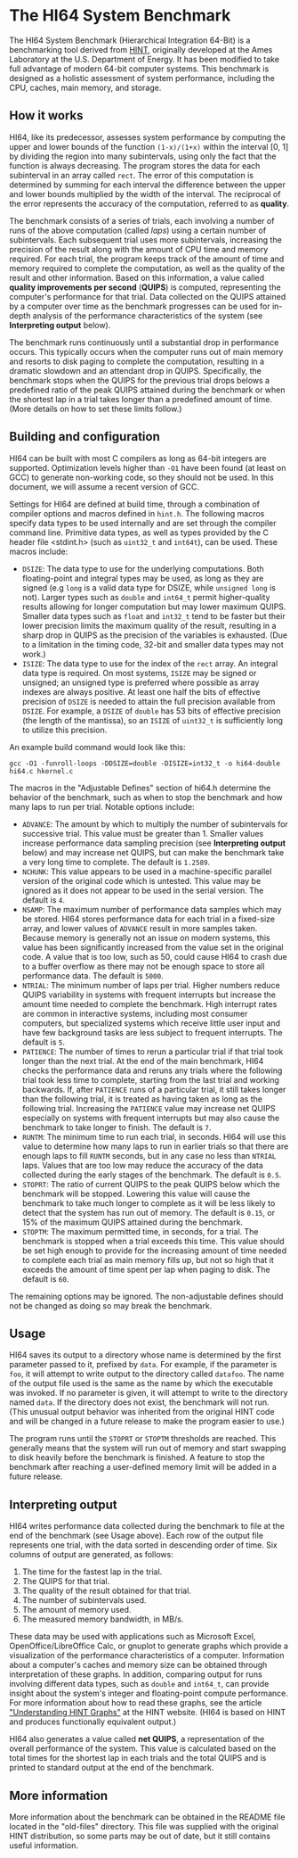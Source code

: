 # The HI64 System Benchmark

The HI64 System Benchmark (Hierarchical Integration 64-Bit) is a benchmarking
tool derived from [HINT][1], originally developed at the Ames Laboratory at the
U.S. Department of Energy. It has been modified to take full advantage of modern
64-bit computer systems. This benchmark is designed as a holistic assessment of
system performance, including the CPU, caches, main memory, and storage.

## How it works

HI64, like its predecessor, assesses system performance by computing the upper
and lower bounds of the function `(1-x)/(1+x)` within the interval [0, 1] by
dividing the region into many subintervals, using only the fact that the
function is always decreasing. The program stores the data for each subinterval
in an array called `rect`. The error of this computation is determined by
summing for each interval the difference between the upper and lower bounds
multiplied by the width of the interval. The reciprocal of the error represents
the accuracy of the computation, referred to as **quality**.

The benchmark consists of a series of trials, each involving a number of runs of
the above computation (called *laps*) using a certain number of subintervals.
Each subsequent trial uses more subintervals, increasing the precision of the
result along with the amount of CPU time and memory required. For each trial,
the program keeps track of the amount of time and memory required to complete
the computation, as well as the quality of the result and other information.
Based on this information, a value called **quality improvements per second**
(**QUIPS**) is computed, representing the computer's performance for that trial.
Data collected on the QUIPS attained by a computer over time as the benchmark
progresses can be used for in-depth analysis of the performance characteristics
of the system (see **Interpreting output** below).

The benchmark runs continuously until a substantial drop in performance occurs.
This typically occurs when the computer runs out of main memory and resorts to
disk paging to complete the computation, resulting in a dramatic slowdown and an
attendant drop in QUIPS. Specifically, the benchmark stops when the QUIPS for
the previous trial drops belows a predefined ratio of the peak QUIPS attained
during the benchmark or when the shortest lap in a trial takes longer than a
predefined amount of time. (More details on how to set these limits follow.)

## Building and configuration

HI64 can be built with most C compilers as long as 64-bit integers are
supported. Optimization levels higher than `-O1` have been found (at least on
GCC) to generate non-working code, so they should not be used. In this document,
we will assume a recent version of GCC.

Settings for HI64 are defined at build time, through a combination of compiler
options and macros defined in `hint.h`. The following macros specify data types
to be used internally and are set through the compiler command line. Primitive
data types, as well as types provided by the C header file <stdint.h> (such as
`uint32_t` and `int64t`), can be used. These macros include:

 - `DSIZE`: The data type to use for the underlying computations. Both
   floating-point and integral types may be used, as long as they are signed
   (e.g `long` is a valid data type for DSIZE, while `unsigned long` is not).
   Larger types such as `double` and `int64_t` permit higher-quality results
   allowing for longer computation but may lower maximum QUIPS. Smaller data
   types such as `float` and `int32_t` tend to be faster but their lower
   precision limits the maximum quality of the result, resulting in a sharp drop
   in QUIPS as the precision of the variables is exhausted. (Due to a limitation
   in the timing code, 32-bit and smaller data types may not work.)
 - `ISIZE`: The data type to use for the index of the `rect` array. An integral
   data type is required. On most systems, `ISIZE` may be signed or unsigned;
   an unsigned type is preferred where possible as array indexes are always
   positive. At least one half the bits of effective precision of `DSIZE` is
   needed to attain the full precision available from `DSIZE`. For example, a
   `DSIZE` of `double` has 53 bits of effective precision (the length of the
   mantissa), so an `ISIZE` of `uint32_t` is sufficiently long to utilize this
   precision.

An example build command would look like this:

    gcc -O1 -funroll-loops -DDSIZE=double -DISIZE=int32_t -o hi64-double hi64.c hkernel.c

The macros in the "Adjustable Defines" section of hi64.h determine the behavior
of the benchmark, such as when to stop the benchmark and how many laps to run
per trial. Notable options include:

 - `ADVANCE`: The amount by which to multiply the number of subintervals for
   successive trial. This value must be greater than 1. Smaller values increase
   performance data sampling precision (see **Interpreting output** below) and
   may increase net QUIPS, but can make the benchmark take a very long time
   to complete. The default is `1.2589`.
 - `NCHUNK`: This value appears to be used in a machine-specific parallel
   version of the original code which is untested. This value may be ignored as
   it does not appear to be used in the serial version. The default is `4`.
 - `NSAMP`: The maximum number of performance data samples which may be stored.
   HI64 stores performance data for each trial in a fixed-size array, and lower
   values of `ADVANCE` result in more samples taken. Because memory is generally
   not an issue on modern systems, this value has been significantly increased
   from the value set in the original code. A value that is too low, such as 50,
   could cause HI64 to crash due to a buffer overflow as there may not be enough
   space to store all performance data. The default is `5000`.
 - `NTRIAL`: The minimum number of laps per trial. Higher numbers reduce
   QUIPS variability in systems with frequent interrupts but increase the amount
   time needed to complete the benchmark. High interrupt rates are common in
   interactive systems, including most consumer computers, but specialized
   systems which receive little user input and have few background tasks are
   less subject to frequent interrupts. The default is `5`.
 - `PATIENCE`: The number of times to rerun a particular trial if that trial
   took longer than the next trial. At the end of the main benchmark, HI64
   checks the performance data and reruns any trials where the following trial
   took less time to complete, starting from the last trial and working
   backwards. If, after `PATIENCE` runs of a particular trial, it still takes
   longer than the following trial, it is treated as having taken as long as the
   following trial. Increasing the `PATIENCE` value may increase net QUIPS
   especially on systems with frequent interrupts but may also cause the
   benchmark to take longer to finish. The default is `7`.
 - `RUNTM`: The minimum time to run each trial, in seconds. HI64 will use this
   value to determine how many laps to run in earlier trials so that there are
   enough laps to fill `RUNTM` seconds, but in any case no less than `NTRIAL`
   laps. Values that are too low may reduce the accuracy of the data collected
   during the early stages of the benchmark. The default is `0.5`.
 - `STOPRT`: The ratio of current QUIPS to the peak QUIPS below which the
   benchmark will be stopped. Lowering this value will cause the benchmark to
   take much longer to complete as it will be less likely to detect that the
   system has run out of memory. The default is `0.15`, or 15% of the maximum
   QUIPS attained during the benchmark.
 - `STOPTM`: The maximum permitted time, in seconds, for a trial. The benchmark
   is stopped when a trial exceeds this time. This value should be set high
   enough to provide for the increasing amount of time needed to complete each
   trial as main memory fills up, but not so high that it exceeds the amount of
   time spent per lap when paging to disk. The default is `60`.

The remaining options may be ignored. The non-adjustable defines should not be
changed as doing so may break the benchmark.

## Usage

HI64 saves its output to a directory whose name is determined by the first
parameter passed to it, prefixed by `data`. For example, if the parameter is
`foo`, it will attempt to write output to the directory called `datafoo`. The
name of the output file used is the same as the name by which the executable
was invoked. If no parameter is given, it will attempt to write to the directory
named `data`. If the directory does not exist, the benchmark will not run. (This
unusual output behavior was inherited from the original HINT code and will be
changed in a future release to make the program easier to use.)

The program runs until the `STOPRT` or `STOPTM` thresholds are reached. This
generally means that the system will run out of memory and start swapping to
disk heavily before the benchmark is finished. A feature to stop the benchmark
after reaching a user-defined memory limit will be added in a future release.

## Interpreting output

HI64 writes performance data collected during the benchmark to file at the
end of the benchmark (see Usage above). Each row of the output file represents
one trial, with the data sorted in descending order of time. Six columns of
output are generated, as follows:

 1. The time for the fastest lap in the trial.
 2. The QUIPS for that trial.
 3. The quality of the result obtained for that trial.
 4. The number of subintervals used.
 5. The amount of memory used.
 6. The measured memory bandwidth, in MB/s.

These data may be used with applications such as Microsoft Excel,
OpenOffice/LibreOffice Calc, or gnuplot to generate graphs which provide a
visualization of the performance characteristics of a computer. Information
about a computer's caches and memory size can be obtained through interpretation
of these graphs. In addition, comparing output for runs involving different data
types, such as `double` and `int64_t`, can provide insight about the system's
integer and floating-point compute performance. For more information about how
to read these graphs, see the article ["Understanding HINT Graphs"][2] at the
HINT website. (HI64 is based on HINT and produces functionally equivalent
output.)

HI64 also generates a value called **net QUIPS**, a representation of the
overall performance of the system. This value is calculated based on the total
times for the shortest lap in each trials and the total QUIPS and is printed to
standard output at the end of the benchmark.

## More information

More information about the benchmark can be obtained in the README file located in the "old-files" directory. This file was supplied with the original HINT distribution, so some parts may be out of date, but it still contains useful information.


  [1]: http://hint.byu.edu/
  [2]: http://hint.byu.edu/tutorials/graphs/index.html